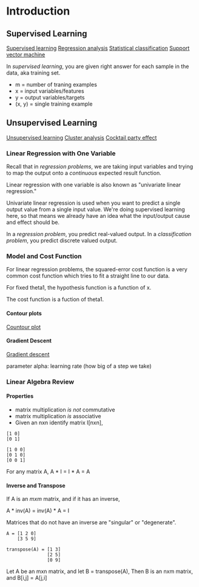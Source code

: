 
Introduction
============


Supervised Learning
-------------------

[Supervised learning](https://en.wikipedia.org/wiki/Supervised_learning)
[Regression analysis](https://en.wikipedia.org/wiki/Regression_analysis)
[Statistical classification](https://en.wikipedia.org/wiki/Statistical_classification)
[Support vector machine](https://en.wikipedia.org/wiki/Support_vector_machine)

In _supervised learning_, you are given right answer for each sample in the data,
aka training set.

* m = number of traning examples
* x = input variables/features
* y = output variables/targets
* (x, y) = single training example


Unsupervised Learning
---------------------

[Unsupervised learning](https://en.wikipedia.org/wiki/Unsupervised_learning)
[Cluster analysis](https://en.wikipedia.org/wiki/Cluster_analysis)
[Cocktail party effect](https://en.wikipedia.org/wiki/Cocktail_party_effect)


### Linear Regression with One Variable

Recall that in *regression problems*, we are taking input variables and trying
to map the output onto a *continuous* expected result function.

Linear regression with one variable is also known as "univariate linear
regression."

Univariate linear regression is used when you want to predict a single output
value from a single input value. We're doing supervised learning here, so
that means we already have an idea what the input/output cause and effect
should be.

In a _regression problem_, you predict real-valued output.
In a _classification problem_, you predict discrete valued output.

### Model and Cost Function

For linear regression problems, the squared-error cost function is a very common
cost function which tries to fit a straight line to our data.

For fixed theta1, the hypothesis function is a function of x.

The cost function is a fuction of theta1.

#### Contour plots

[Countour plot](http://www.itl.nist.gov/div898/handbook/eda/section3/contour.htm)


#### Gradient Descent

[Gradient descent](https://en.wikipedia.org/wiki/Gradient_descent)

parameter alpha: learning rate (how big of a step we take)


### Linear Algebra Review

#### Properties

* matrix multiplication *is not* commutative
* matrix multiplication *is* associative
* Given an nxn identify matrix I[nxn],

```
[1 0]
[0 1]

[1 0 0]
[0 1 0]
[0 0 1]
```

For any matrix A, A * I = I * A = A

#### Inverse and Transpose

If A is an *mxm* matrix, and if it has an inverse,

A * inv(A) = inv(A) * A = I

Matrices that do not have an inverse are "singular" or "degenerate".

```
A = [1 2 0]
    [3 5 9]

transpose(A) = [1 3]
               [2 5]
               [0 9]
```

Let A be an mxn matrix, and let B = transpose(A),
Then B is an nxm matrix, and B[i,j] = A[j,i]
